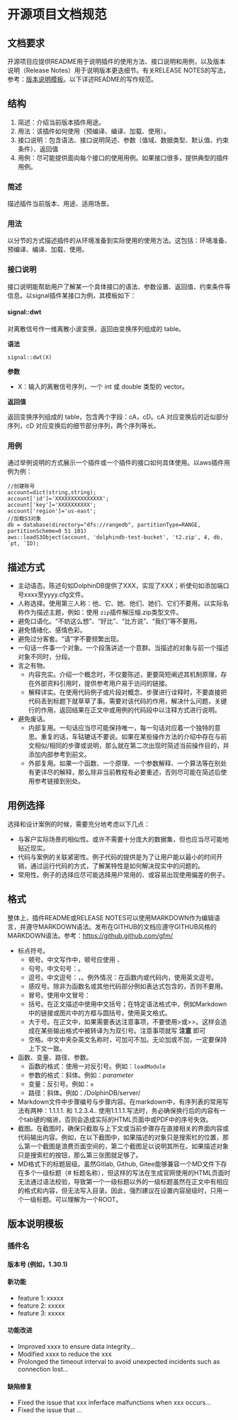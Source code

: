 # 开源项目文档规范

## 文档要求

开源项目应提供README用于说明插件的使用方法、接口说明和用例，以及版本说明（Release Notes）用于说明版本更迭细节。有关RELEASE NOTES的写法，参考：[版本说明模板](#版本说明模板)。以下详述README的写作规范。

## 结构

1. 简述：介绍当前版本插件用途。
2. 用法：该插件如何使用（预编译、编译、加载、使用）。
3. 接口说明：包含语法、接口说明简述、参数（值域、数据类型、默认值、约束条件）、返回值
4. 用例：尽可能提供面向每个接口的使用用例。如果接口很多，提供典型的插件用例。

### 简述



描述插件当前版本、用途、适用场景。

### 用法

以分节的方式描述插件的从环境准备到实际使用的使用方法。这包括：环境准备、预编译、编译、加载、使用。

### 接口说明

接口说明能帮助用户了解某一个具体接口的语法、参数设置、返回值、约束条件等信息。以signal插件某接口为例，其模板如下：

#### signal::dwt

对离散信号作一维离散小波变换，返回由变换序列组成的 table。

**语法**

```
signal::dwt(X)
```

**参数**

- X：输入的离散信号序列，一个 int 或 double 类型的 vector。

**返回值**

返回变换序列组成的 table，包含两个字段：cA，cD。cA 对应变换后的近似部分序列，cD 对应变换后的细节部分序列，两个序列等长。

### 用例

通过举例说明的方式展示一个插件或一个插件的接口如何具体使用。以aws插件用例为例：

```
//创建账号
account=dict(string,string);
account['id']='XXXXXXXXXXXXXXX';
account['key']='XXXXXXXXXX';
account['region']='us-east';
//加载S3对象
db = database(directory="dfs://rangedb", partitionType=RANGE, partitionScheme=0 51 101)
aws::loadS3Object(account, 'dolphindb-test-bucket', 't2.zip', 4, db, `pt, `ID);
```

## 描述方式

- 主动语态。陈述句如DolphinDB提供了XXX，实现了XXX；祈使句如添加端口号xxxx至yyyy.cfg文件。
- 人称选择。使用第三人称：他、它、她、他们、她们、它们不要用。以实际名称作为描述主题，例如：使用 `zip`插件解压缩.zip类型文件。
- 避免口语化。“不妨这么想”、“好比”、“比方说”、“我们”等不要用。
- 避免情绪化、感情色彩。
- 避免过分客套。“请”字不要频繁出现。
- 一句话一件事一个对象。一个段落讲述一个意群。当描述的对象与前一个描述对象不同时，分段。
- 言之有物。
  - 内容充实。介绍一个概念时，不仅要陈述，更要简短阐述其机制原理，存在外部资料引用时，提供参考用户易于访问的链接。
  - 解释详实。在使用代码例子或片段对概念、步骤进行诠释时，不要直接把代码丢到标题下就草草了事。需要对该代码的作用，解决什么问题，关键行的作用，返回结果在正文中或用例的代码段中以注释方式进行说明。
- 避免废话。
  - 内部复用。一句话应当尽可能保持唯一，每一句话对应着一个独特的意思。重复的话，车轱辘话不要说。如果在某些操作方法的介绍中存在与前文相似/相同的步骤或说明，那么就在第二次出现时简述当前操作目的，并添加内部参考到前文。
  - 外部复用。如果一个函数、一个原理、一个参数解释、一个算法等在别处有更详尽的解释，那么除非当前教程有必要重述，否则尽可能在简述后使用参考链接到别处。

## 用例选择

选择和设计案例的时候，需要充分地考虑以下几点：

- 与客户实际场景的相似性。或许不需要十分庞大的数据集，但也应当尽可能地贴近现实。
- 代码与案例的关联紧密性。例子代码的提供是为了让用户能以最小的时间开销，通过运行代码的方式，了解某特性是如何解决现实中的问题的。
- 常用性。例子的选择应尽可能选择用户常用的、或容易出现使用偏差的例子。

## 格式

整体上，插件README或RELEASE NOTES可以使用MARKDOWN作为编辑语言，并遵守MARKDOWN语法。发布在GITHUB的文档应遵守GITHUB风格的MARKDOWN语法。参考：https://github.github.com/gfm/

- 标点符号。
  - 顿号。中文写作中，顿号应使用 、
  - 句号。中文句号：。
  - 逗号。中文逗号：，。例外情况：在函数内或代码内，使用英文逗号。
  - 感叹号。除非为函数名或其他代码部分例如表达式包含的，否则不要用。
  - 冒号。使用中文冒号：
  - 括号。在正文描述中使用中文括号；在特定语法格式中，例如Markdown中的链接或图片中的方框与圆括号，使用英文格式。
  - 大于号。在正文中，如果需要表达注意事项，不要使用>或>>。这样会造成在某些输出格式中被转译为为双引号。注意事项就写 **注意** 即可
  - 空格。中文中夹杂英文名称时，可加可不加。无论加或不加，一定要保持上下文一致。
- 函数、变量、路径、参数。
  - 函数的格式：使用一对反引号。例如：`loadModule`
  - 参数的格式：斜体。例如：*parameter*
  - 变量：反引号。例如：`x`
  - 路径：斜体。例如：/DolphinDB/server/
- Markdown文件中步骤编号与步骤内容。在markdown中，有序列表的常用写法有两种：1.1.1.1. 和 1.2.3.4.. 使用1.1.1.1.写法时，务必确保换行后的内容有一个tab键的缩进，否则会造成实际的HTML页面中或PDF中的序号失效。
- 截图。在截图时，确保只截取与上下文或当前步骤存在直接相关的界面内容或代码输出内容。例如，在以下截图中，如果描述的对象只是搜索栏的位置，那么第一个截图是浪费页面空间的，第二个截图足以说明其所在。如果描述对象只是搜索栏的按钮，那么第三张图就足够了。
- MD格式下的标题层级。虽然Gitlab, Github, Gitee能够兼容一个MD文件下存在多个一级标题（# 标题名称），但这样的写法在生成官网使用的HTML页面时无法通过语法校验，导致第一个一级标题以外的一级标题虽然在正文中有相应的格式和内容，但无法写入目录。因此，强烈建议在设置内容层级时，只用一个一级标题。可以理解为一个ROOT。

## 版本说明模板

### 插件名

#### 版本号 (例如，1.30.1)

#### 新功能

- feature 1: xxxxx
- feature 2: xxxxx
- feature 3: xxxxx

#### 功能改进

- Improved xxxx to ensure data integrity...
- Modified xxxx to reduce the xxx
- Prolonged the timeout interval to avoid unexpected incidents such as connection lost... 

#### 缺陷修复

- Fixed the issue that xxx inferface malfunctions when xxx occurs...
- Fixed the issue that ...
